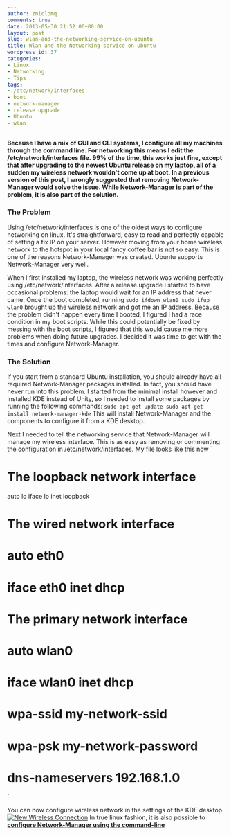 ```yaml
---
author: zniclomq
comments: true
date: 2013-05-30 21:52:06+00:00
layout: post
slug: wlan-and-the-networking-service-on-ubuntu
title: Wlan and the Networking service on Ubuntu
wordpress_id: 37
categories:
- Linux
- Networking
- Tips
tags:
- /etc/network/interfaces
- boot
- network-manager
- release upgrade
- Ubuntu
- wlan
---
```



**Because I have a mix of GUI and CLI systems, I configure all my machines through the command line. For networking this means I edit the /etc/network/interfaces file. 99% of the time, this works just fine, except that after upgrading to the newest Ubuntu release on my laptop, all of a sudden my wireless network wouldn't come up at boot. In a previous version of this post, I wrongly suggested that removing Network-Manager would solve the issue. While Network-Manager is part of the problem, it is also part of the solution.**






### The Problem





Using /etc/network/interfaces is one of the oldest ways to configure networking on linux. It's straightforward, easy to read and perfectly capable of setting a fix IP on your server. However moving from your home wireless network to the hotspot in your local fancy coffee bar is not so easy. This is one of the reasons Network-Manager was created. Ubuntu supports Network-Manager very well.






When I first installed my laptop, the wireless network was working perfectly using /etc/network/interfaces. After a release upgrade I started to have occasional problems: the laptop would wait for an IP address that never came. Once the boot completed, running
`
sudo ifdown wlan0
sudo ifup wlan0
`
brought up the wireless network and got me an IP address. Because the problem didn't happen every time I booted, I figured I had a race condition in my boot scripts. While this could potentially be fixed by messing with the boot scripts, I figured that this would cause me more problems when doing future upgrades. I decided it was time to get with the times and configure Network-Manager.






### The Solution





If you start from a standard Ubuntu installation, you should already have all required Network-Manager packages installed. In fact, you should have never run into this problem. I started from the minimal install however and installed KDE instead of Unity, so I needed to install some packages by running the following commands:
`
sudo apt-get update
sudo apt-get install network-manager-kde
`
This will install Network-Manager and the components to configure it from a KDE desktop.






Next I needed to tell the networking service that Network-Manager will manage my wireless interface. This is as easy as removing or commenting the configuration in /etc/network/interfaces. My file looks like this now
`
# The loopback network interface
auto lo
iface lo inet loopback

# The wired network interface
# auto eth0
# iface eth0 inet dhcp

# The primary network interface
# auto wlan0
# iface wlan0 inet dhcp
#    wpa-ssid my-network-ssid
#    wpa-psk my-network-password
#    dns-nameservers 192.168.1.0
`






You can now configure wireless network in the settings of the KDE desktop.
[![New Wireless Connection](http://www.soundhacker.be/blog/wp-content/uploads/2013/05/Network-Manager.png)](http://www.soundhacker.be/blog/wp-content/uploads/2013/05/Network-Manager.png)
In true linux fashion, it is also possible to [**configure Network-Manager using the command-line**](http://arstechnica.com/civis/viewtopic.php?t=1163023)

